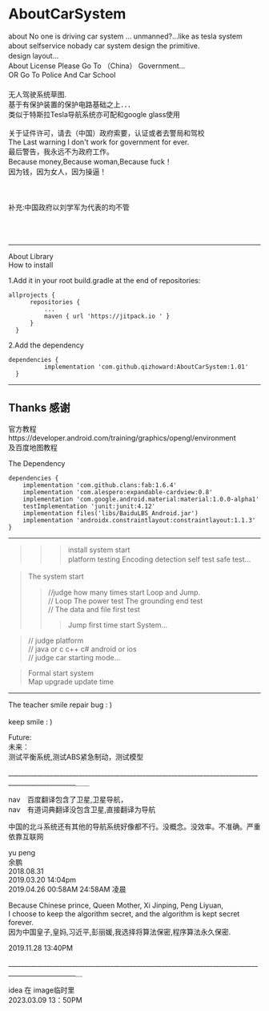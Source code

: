 # AboutCarSystem
about No one is driving car system ... unmanned?...like as tesla system </br>
about selfservice nobady car system design the primitive.           　  </br>
design layout...                                                    　  </br>
About License Please Go To （China） Government...                      </br>
OR Go To Police And Car School 　　　　　　　　　　　　　　　　　　　　　　 </br>
无人驾驶系统草图.                                                     　  </br>
基于有保护装置的保护电路基础之上．．．                                   　 </br>
类似于特斯拉Tesla导航系统亦可配和google glass使用                  　      </br>   
关于证件许可，请去（中国）政府索要，认证或者去警局和驾校                     </br>
The Last warning I don't work for government for ever.                  </br>
最后警告，我永远不为政府工作。                                             </br>
Because money,Because woman,Because fuck！                      	       </br>
因为钱，因为女人，因为操逼！                                            　</br>
									</br>
									</br>
									</br>
	补充:中国政府以刘学军为代表的均不管				　</br>
								        </br>
								        </br>
									</br>
									
_____________________________________________________________________

About Library						            </br>
 How to install                                                     </br>
 
1.Add it in your root build.gradle at the end of repositories:      </br>
    
    allprojects {
		  repositories {
			  ...
			  maven { url 'https://jitpack.io ' }
		  }
	  }

2.Add the dependency                                               </br>

    dependencies {
	          implementation 'com.github.qizhoward:AboutCarSystem:1.01'
	  }



_________________________________________________________________________________________________________

## Thanks 感谢     

官方教程https://developer.android.com/training/graphics/opengl/environment     
及百度地图教程							</br>


The Dependency 						     </br>

	dependencies {
		implementation 'com.github.clans:fab:1.6.4'
		implementation 'com.alespero:expandable-cardview:0.8'
		implementation 'com.google.android.material:material:1.0.0-alpha1'
		testImplementation 'junit:junit:4.12'
		implementation files('libs/BaiduLBS_Android.jar')
		implementation 'androidx.constraintlayout:constraintlayout:1.1.3'
	}
		

_______________________________________________________________________________________________________

>>>>
>>>install system start                                             </br>
>> platform testing  Encoding detection  self test  safe test...  　</br>
> 

> The system start                                                 　</br>
>>//judge how many times start Loop and Jump.                       </br>
>>// Loop The power test   The grounding end test                   </br>
>>// The data and file first test                                   </br>
>>> Jump first time start System...                                 </br>

>// judge platform                                                 </br>
>// java or c c++ c#    android or ios                             </br>
>// judge car starting mode...                                     </br>

>Formal start system                                               </br>
>Map upgrade update time                                           </br>

_________________________________________________________________________________________________________

The teacher smile repair bug : )                                      </br>      
      keep smile : )						      </br>

Future:</br>
未来：</br>
测试平衡系统,测试ABS紧急制动，测试模型　</br>

___________________________________________________________________________________________________＿＿

nav　百度翻译包含了卫星,卫星导航，　　</br>
nav　有道词典翻译没包含卫星,直接翻译为导航　</br>

中国的北斗系统还有其他的导航系统好像都不行。没概念。没效率。不准确。严重依靠互联网　</br>

 yu peng	  </br>
   余鹏		</br>
2018.08.31	</br>
2019.03.20 14:04pm </br> 
2019.04.26 00:58AM 24:58AM 凌晨</br>

  Because Chinese prince, Queen Mother, Xi Jinping, Peng Liyuan,                            </br>
  I choose to keep the algorithm secret, and the algorithm is kept secret forever.          </br>
  因为中国皇子,皇妈,习近平,彭丽媛,我选择将算法保密,程序算法永久保密.                              </br>

2019.11.28 13:40PM  </br>

___________________________________________________________________________________________________＿

idea 在 image临时里  </br>
2023.03.09 13：50PM  </br>
